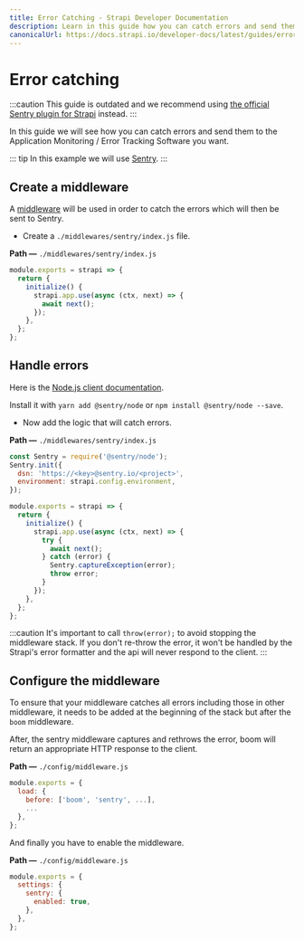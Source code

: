 ```yaml
---
title: Error Catching - Strapi Developer Documentation
description: Learn in this guide how you can catch errors and send them to the Application Monitoring / Error Tracking Software you want.
canonicalUrl: https://docs.strapi.io/developer-docs/latest/guides/error-catching.html
---
```


# Error catching

:::caution
This guide is outdated and we recommend using [the official Sentry plugin for Strapi](https://www.npmjs.com/package/strapi-plugin-sentry) instead.
:::

In this guide we will see how you can catch errors and send them to the Application Monitoring / Error Tracking Software you want.

::: tip
In this example we will use [Sentry](https://sentry.io).
:::

## Create a middleware

A [middleware](/developer-docs/latest/setup-deployment-guides/configurations/required/middlewares.md) will be used in order to catch the errors which will then be sent to Sentry.

- Create a `./middlewares/sentry/index.js` file.

**Path —** `./middlewares/sentry/index.js`

```js
module.exports = strapi => {
  return {
    initialize() {
      strapi.app.use(async (ctx, next) => {
        await next();
      });
    },
  };
};
```

## Handle errors

Here is the [Node.js client documentation](https://docs.sentry.io/platforms/node/).

Install it with `yarn add @sentry/node` or `npm install @sentry/node --save`.

- Now add the logic that will catch errors.

**Path —** `./middlewares/sentry/index.js`

```js
const Sentry = require('@sentry/node');
Sentry.init({
  dsn: 'https://<key>@sentry.io/<project>',
  environment: strapi.config.environment,
});

module.exports = strapi => {
  return {
    initialize() {
      strapi.app.use(async (ctx, next) => {
        try {
          await next();
        } catch (error) {
          Sentry.captureException(error);
          throw error;
        }
      });
    },
  };
};
```

:::caution
It's important to call `throw(error);` to avoid stopping the middleware stack. If you don't re-throw the error, it won't be handled by the Strapi's error formatter and the api will never respond to the client.
:::

## Configure the middleware

To ensure that your middleware catches all errors including those in other middleware, it needs to be added at the beginning of the stack but after the `boom` middleware.

After, the sentry middleware captures and rethrows the error, boom will return an appropriate HTTP response to the client.

**Path —** `./config/middleware.js`

```js
module.exports = {
  load: {
    before: ['boom', 'sentry', ...],
    ...
  },
};
```

And finally you have to enable the middleware.

**Path —** `./config/middleware.js`

```js
module.exports = {
  settings: {
    sentry: {
      enabled: true,
    },
  },
};
```
